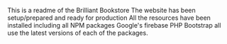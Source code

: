 This is a readme of the Brilliant Bookstore
The website has been setup/prepared and ready for production
All the resources have been installed including all NPM packages
Google's firebase
PHP
Bootstrap
all use the latest versions of each of the 
packages.
